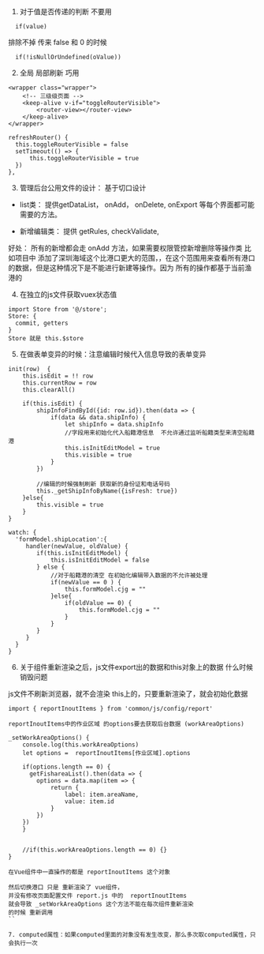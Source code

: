 1. 对于值是否传递的判断  不要用

```
  if(value)
```
排除不掉 传来 false 和 0 的时候

```
  if(!isNullOrUndefined(oValue))
```

2. 全局 局部刷新 巧用

```
<wrapper class="wrapper">
    <!-- 三级级页面 -->
    <keep-alive v-if="toggleRouterVisible">
        <router-view></router-view>
    </keep-alive>
</wrapper>

refreshRouter() {
  this.toggleRouterVisible = false
  setTimeout(() => {
      this.toggleRouterVisible = true
  })
},

```

3. 管理后台公用文件的设计： 基于切口设计
  - list类： 提供getDataList， onAdd， onDelete, onExport 等每个界面都可能需要的方法。

  - 新增编辑类：  提供 getRules, checkValidate,

好处： 所有的新增都会走 onAdd 方法，如果需要权限管控新增删除等操作类
  比如项目中 添加了深圳海域这个比港口更大的范围，，在这个范围用来查看所有港口的数据，但是这种情况下是不能进行新建等操作。因为
  所有的操作都基于当前渔港的


4. 在独立的js文件获取vuex状态值

```
import Store from '@/store';
Store: {
  commit, getters
}
Store 就是 this.$store
```

5. 在做表单变异的时候：注意编辑时候代入信息导致的表单变异


```
init(row)  {
    this.isEdit = !! row
    this.currentRow = row
    this.clearAll()

    if(this.isEdit) {
        shipInfoFindById({id: row.id}).then(data => {
            if(data && data.shipInfo) {
                let shipInfo = data.shipInfo
                //字段用来初始化代入船籍港信息  不允许通过监听船籍类型来清空船籍港
                this.isInitEditModel = true
                this.visible = true
            }
        })

        //编辑的时候强制刷新 获取新的身份证和电话号码
        this._getShipInfoByName({isFresh: true})
    }else{
        this.visible = true
    }
}

watch: {
  'formModel.shipLocation':{
     handler(newValue, oldValue) {
        if(this.isInitEditModel) {
            this.isInitEditModel = false
        } else {
            //对于船籍港的清空 在初始化编辑带入数据的不允许被处理
            if(newValue == 0 ) {
                this.formModel.cjg = ""
            }else{
                if(oldValue == 0) {
                    this.formModel.cjg = ""
                }
            }
        }
     }
  }
}

```

6. 关于组件重新渲染之后，js文件export出的数据和this对象上的数据 什么时候销毁问题

js文件不刷新浏览器，就不会渲染
this上的，只要重新渲染了，就会初始化数据

```
import { reportInoutItems } from 'common/js/config/report'

reportInoutItems中的作业区域 的options要去获取后台数据 (workAreaOptions)

_setWorkAreaOptions() {
    console.log(this.workAreaOptions)
    let options =  reportInoutItems[作业区域].options

    if(options.length == 0) {
      getFishareaList().then(data => {
        options = data.map(item => {
            return {
                label: item.areaName,
                value: item.id
            }
        })
    })
    }


    //if(this.workAreaOptions.length == 0) {}
}

在Vue组件中一直操作的都是 reportInoutItems 这个对象

然后切换港口 只是 重新渲染了 vue组件，
并没有修改页面配置文件 report.js 中的  reportInoutItems
就会导致 _setWorkAreaOptions 这个方法不能在每次组件重新渲染
的时候 重新调用
``

7. computed属性：如果computed里面的对象没有发生改变，那么多次取computed属性，只会执行一次
